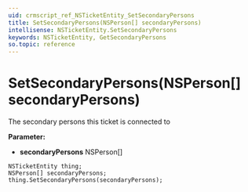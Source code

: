 ```yaml
---
uid: crmscript_ref_NSTicketEntity_SetSecondaryPersons
title: SetSecondaryPersons(NSPerson[] secondaryPersons)
intellisense: NSTicketEntity.SetSecondaryPersons
keywords: NSTicketEntity, GetSecondaryPersons
so.topic: reference
---
```


# SetSecondaryPersons(NSPerson[] secondaryPersons)

The secondary persons this ticket is connected to

**Parameter:** 
* **secondaryPersons** NSPerson[]

```crmscript
NSTicketEntity thing;
NSPerson[] secondaryPersons;
thing.SetSecondaryPersons(secondaryPersons);
```

